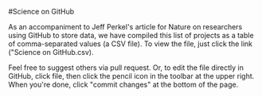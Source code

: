 #Science on GitHub

As an accompaniment to Jeff Perkel's article for Nature on researchers using GitHub to store data, we have 
compiled this list of projects as a table of comma-separated values (a CSV file). To view the file, just click the link ("Science on GitHub.csv).

Feel free to suggest others via pull request. Or, to edit the file directly in GitHub, click file, then click the pencil icon in the toolbar at the upper right. When you're done, click "commit changes" at the bottom of the page.
